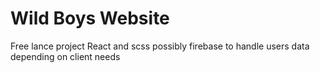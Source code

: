 # Wild Boys Website

Free lance project
React and scss possibly firebase to handle users data depending on client needs

